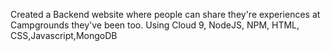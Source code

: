 Created a Backend website where people can share they're experiences at Campgrounds they've been too. Using Cloud 9, NodeJS, NPM, HTML,
CSS,Javascript,MongoDB
